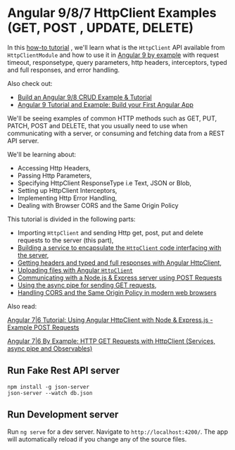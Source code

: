 # Angular 9/8/7 HttpClient Examples (GET, POST , UPDATE, DELETE)

In this [how-to tutorial](https://www.techiediaries.com/angular/angular-httpclient-9-8-service-api-calls-and-fetching-data/)
, we'll learn what is  the `HttpClient`  API available from `HttpClientModule` and how to use it in [Angular 9 by example](https://www.techiediaries.com/angular/angular-9-8-tutorial-by-example-rest-crud-apis-http-get-requests-with-httpclient/) with request timeout, responsetype, query parameters, http headers, interceptors, typed and full responses, and error handling. 

Also check out:

- [Build an Angular 9/8 CRUD Example & Tutorial](https://www.techiediaries.com/angular-9-8-crud-example-and-tutorial/)
- [Angular 9 Tutorial and Example: Build your First Angular App](https://www.techiediaries.com/angular-9-tutorial-and-example/)


We'll be seeing examples of common HTTP methods such as GET, PUT, PATCH, POST and DELETE, that you usually need to use when communicating with a server, or consuming and fetching data from a REST API server.

We'll be learning about:

- Accessing Http Headers,
- Passing Http Parameters, 
- Specifying HttpClient ResponseType i.e Text, JSON or Blob, 
- Setting up HttpClient Interceptors, 
- Implementing Http Error Handling,
- Dealing with Browser CORS and the Same Origin Policy


This tutorial is divided in the following parts:

- Importing `HttpClient` and sending Http get, post, put and delete requests to the server (this part),
- [Building a service to encapsulate the `HttpClient` code interfacing with the server](https://www.techiediaries.com/angular-httpclient/),
- [Getting headers and typed and full responses with Angular HttpClient](https://www.techiediaries.com/angular-httpclient-headers-full-response/),
- [Uploading files with Angular `HttpClient`](https://www.techiediaries.com/angular-file-upload-progress-bar)
- [Communicating with a Node.js & Express server using POST Requests](https://www.techiediaries.com/angular-tutorial-httpclient-post/)  
- [Using the async pipe for sending GET requests](https://www.techiediaries.com/angular-by-example-httpclient-get/),
- [Handling CORS and the Same Origin Policy in modern web browsers](https://www.techiediaries.com/fix-cors-with-angular-cli-proxy-configuration/)

Also read:

[Angular 7|6 Tutorial: Using Angular HttpClient with Node & Express.js - Example POST Requests](https://www.techiediaries.com/angular-tutorial-httpclient-post/)

[Angular 7|6 By Example: HTTP GET Requests with HttpClient (Services, async pipe and Observables)](https://www.techiediaries.com/angular-by-example-httpclient-get/)

## Run Fake Rest API server 

    npm install -g json-server
    json-server --watch db.json 

## Run Development server

Run `ng serve` for a dev server. Navigate to `http://localhost:4200/`. The app will automatically reload if you change any of the source files.

